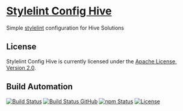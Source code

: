 # [Stylelint Config Hive](http://stylelint-config-hive.hive.pt)

Simple [stylelint](https://stylelint.io) configuration for Hive Solutions

## License

Stylelint Config Hive is currently licensed under the [Apache License, Version 2.0](http://www.apache.org/licenses/).

## Build Automation

[![Build Status](https://app.travis-ci.com/hivesolutions/stylelint-config-hive.svg?branch=master)](https://travis-ci.com/github/hivesolutions/stylelint-config-hive)
[![Build Status GitHub](https://github.com/hivesolutions/stylelint-config-hive/workflows/Main%20Workflow/badge.svg)](https://github.com/hivesolutions/stylelint-config-hive/actions)
[![npm Status](https://img.shields.io/npm/v/stylelint-config-hive.svg)](https://www.npmjs.com/package/stylelint-config-hive)
[![License](https://img.shields.io/badge/license-Apache%202.0-blue.svg)](https://www.apache.org/licenses/)
